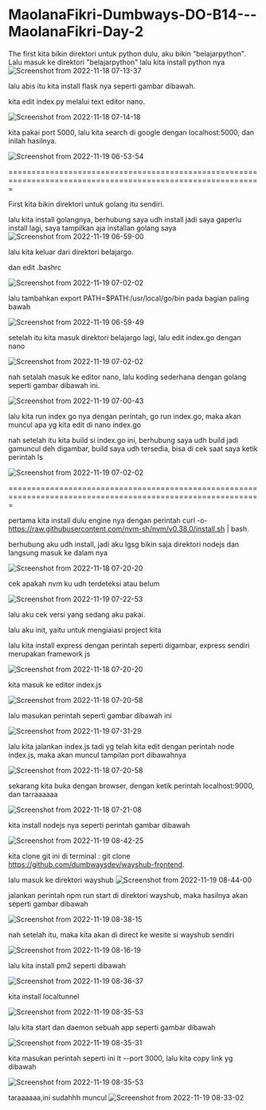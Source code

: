# MaolanaFikri-Dumbways-DO-B14---MaolanaFikri-Day-2
The first kita bikin direktori untuk python dulu, aku bikin "belajarpython".
Lalu masuk ke direktori "belajarpython"
lalu kita install python nya
![Screenshot from 2022-11-18 07-13-37](https://user-images.githubusercontent.com/118157585/202595451-81caf67c-6487-409b-a3ac-208347034e7b.png)

lalu abis itu kita install flask nya seperti gambar dibawah.

kita edit index.py melalui text editor nano.

![Screenshot from 2022-11-18 07-14-18](https://user-images.githubusercontent.com/118157585/202595525-25483f9a-4a2c-42d7-821f-177271808217.png)

kita pakai port 5000, lalu kita search di google dengan localhost:5000, dan inilah hasilnya.

![Screenshot from 2022-11-19 06-53-54](https://user-images.githubusercontent.com/118157585/202822002-3be17ce2-3b06-4520-86b7-57f06d85c772.png)

=============================================================================================================

First kita bikin direktori untuk golang itu sendiri.

lalu kita install golangnya, berhubung saya udh install jadi saya gaperlu install lagi, saya tampilkan aja installan golang saya
![Screenshot from 2022-11-19 06-59-00](https://user-images.githubusercontent.com/118157585/202822568-02433edf-7b78-48c9-832a-e67a77141532.png)

lalu kita keluar dari direktori belajargo.

dan edit .bashrc 

![Screenshot from 2022-11-19 07-02-02](https://user-images.githubusercontent.com/118157585/202822580-da499731-a352-4f1a-815b-cd3763f051f7.png)


lalu tambahkan export PATH=$PATH:/usr/local/go/bin pada bagian paling bawah


![Screenshot from 2022-11-19 06-59-49](https://user-images.githubusercontent.com/118157585/202822573-bb5ea73e-3926-47f3-aeee-e57f6e4f644d.png)


setelah itu kita masuk direktori belajargo lagi, lalu edit index.go dengan nano


![Screenshot from 2022-11-19 07-02-02](https://user-images.githubusercontent.com/118157585/202822580-da499731-a352-4f1a-815b-cd3763f051f7.png)

nah setalah masuk ke editor nano, lalu koding sederhana dengan golang seperti  gambar dibawah ini.


![Screenshot from 2022-11-19 07-00-43](https://user-images.githubusercontent.com/118157585/202822576-8bb7ed3d-9e37-4604-b193-625b618f7670.png)

lalu kita run index go nya dengan perintah, go run index.go, maka akan muncul apa yg kita edit di nano index.go

nah setelah itu kita build si index.go ini, berhubung saya udh build jadi gamuncul deh digambar, build saya udh tersedia, bisa di cek saat saya ketik perintah ls


![Screenshot from 2022-11-19 07-02-02](https://user-images.githubusercontent.com/118157585/202822580-da499731-a352-4f1a-815b-cd3763f051f7.png)

=============================================================================================================

pertama kita install dulu engine nya dengan perintah curl -o- https://raw.githubusercontent.com/nvm-sh/nvm/v0.38.0/install.sh | bash.

berhubung aku udh install, jadi aku lgsg bikin saja direktori nodejs dan langsung masuk ke dalam nya

![Screenshot from 2022-11-18 07-20-20](https://user-images.githubusercontent.com/118157585/202595526-3e6abd4c-1b5d-4f97-a438-e8f8f7e32275.png)

cek apakah nvm ku udh terdeteksi atau belum

![Screenshot from 2022-11-19 07-22-53](https://user-images.githubusercontent.com/118157585/202823919-335c6129-2836-469c-b5b8-8fbf8105b3cb.png)

lalu aku cek versi yang sedang aku pakai.

lalu aku init, yaitu untuk mengiaiasi project kita

lalu kita install express dengan perintah seperti digambar, express sendiri merupakan framework js

![Screenshot from 2022-11-18 07-20-20](https://user-images.githubusercontent.com/118157585/202595526-3e6abd4c-1b5d-4f97-a438-e8f8f7e32275.png)

kita masuk ke editor index.js 

![Screenshot from 2022-11-18 07-20-58](https://user-images.githubusercontent.com/118157585/202595527-6abb6e79-295a-4779-b2d4-1be85e76654f.png)

lalu masukan perintah seperti gambar dibawah ini

![Screenshot from 2022-11-19 07-31-29](https://user-images.githubusercontent.com/118157585/202824448-3df7d8a5-4301-48ec-a79b-68ff45ac185a.png)

lalu kita jalankan index.js tadi yg telah kita edit dengan perintah node index.js, maka akan muncul tampilan port dibawahnya

![Screenshot from 2022-11-18 07-20-58](https://user-images.githubusercontent.com/118157585/202595527-6abb6e79-295a-4779-b2d4-1be85e76654f.png)

sekarang kita buka dengan browser, dengan ketik perintah localhost:9000, dan tarraaaaaa 

![Screenshot from 2022-11-18 07-21-08](https://user-images.githubusercontent.com/118157585/202595529-3df6122d-69db-4c9b-841e-515224824a35.png)

kita install nodejs nya seperti perintah gambar dibawah

![Screenshot from 2022-11-19 08-42-25](https://user-images.githubusercontent.com/118157585/202828279-4a6251f8-dc9d-48ad-8434-ac064e8a27f4.png)

kita clone git ini di terminal : git clone https://github.com/dumbwaysdev/wayshub-frontend.

lalu masuk ke direktori wayshub
![Screenshot from 2022-11-19 08-44-00](https://user-images.githubusercontent.com/118157585/202828282-2628c963-c301-4d5c-a17d-225315379a83.png)

jalankan perintah npm run start di direktori wayshub, maka hasilnya akan seperti gambar dibawah 

![Screenshot from 2022-11-19 08-38-15](https://user-images.githubusercontent.com/118157585/202828069-7131e7c6-42d1-484c-b91f-9207cb951d7b.png)

nah setelah itu, maka kita akan di direct ke wesite si wayshub sendiri

![Screenshot from 2022-11-19 08-16-19](https://user-images.githubusercontent.com/118157585/202828704-0164869c-0c5e-4e4b-b66f-4cc74779a810.png)

lalu kita install pm2 seperti dibawah

![Screenshot from 2022-11-19 08-36-37](https://user-images.githubusercontent.com/118157585/202828067-70109258-9c7b-4742-894b-8023d8803f6b.png)

kita install localtunnel

![Screenshot from 2022-11-19 08-35-53](https://user-images.githubusercontent.com/118157585/202828066-5619bcc9-a9ea-4b09-a18d-490a7a75c2eb.png)

lalu kita start dan daemon sebuah app seperti gambar dibawah

![Screenshot from 2022-11-19 08-35-31](https://user-images.githubusercontent.com/118157585/202828062-09995302-53a5-4008-b5dd-50adebae44f6.png)

kita masukan perintah seperti ini  lt --port 3000, lalu kita copy link yg dibawah

![Screenshot from 2022-11-19 08-35-53](https://user-images.githubusercontent.com/118157585/202828066-5619bcc9-a9ea-4b09-a18d-490a7a75c2eb.png)

taraaaaaa,ini sudahhh muncul
![Screenshot from 2022-11-19 08-33-02](https://user-images.githubusercontent.com/118157585/202828056-99ed3eea-6d0c-4cbf-a86c-30e18b99b3f3.png)

